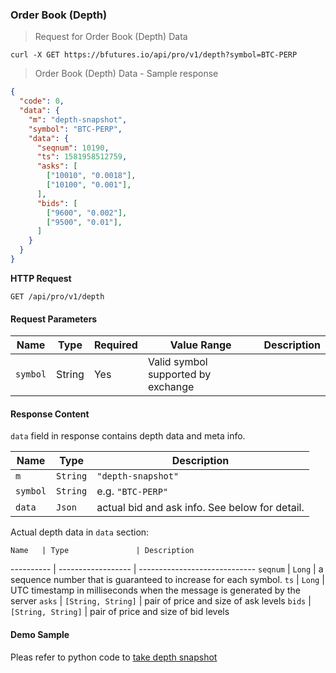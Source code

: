 ### Order Book (Depth)

> Request for Order Book (Depth) Data

```
curl -X GET https://bfutures.io/api/pro/v1/depth?symbol=BTC-PERP
```

> Order Book (Depth) Data - Sample response 

```json
{
  "code": 0,
  "data": {
    "m": "depth-snapshot",
    "symbol": "BTC-PERP",
    "data": {
      "seqnum": 10190,
      "ts": 1581958512759,
      "asks": [
        ["10010", "0.0018"],
        ["10100", "0.001"],
      ],
      "bids": [
        ["9600", "0.002"],
        ["9500", "0.01"],
      ]
    }
  }
}
```

**HTTP Request**

`GET /api/pro/v1/depth`

#### Request Parameters

   Name    | Type    | Required | Value Range                         | Description
---------- | ------- | -------- | ----------------------------------- |---------------
 `symbol`  | String  | Yes      |  Valid symbol supported by exchange | 

#### Response Content 

`data` field in response contains depth data and meta info.

   Name    | Type               | Description 
---------- | ------------------ | -----------------------------
 `m`       | `String`           | `"depth-snapshot"`
 `symbol`  | `String`           | e.g. `"BTC-PERP"`
 `data`    | `Json`             | actual bid and ask info. See below for detail.

Actual depth data in `data` section:

    Name   | Type               | Description 
---------- | ------------------ | -----------------------------
 `seqnum`  | `Long`             | a sequence number that is guaranteed to increase for each symbol. 
 `ts`      | `Long`             | UTC timestamp in milliseconds when the message is generated by the server
 `asks`    | `[String, String]` | pair of price and size of ask levels
 `bids`    | `[String, String]` | pair of price and size of bid levels

#### Demo Sample

Pleas refer to python code to [take depth snapshot](https://github.com/bithumbfutures/bithumb-futures-api-demo/blob/master/python/query-depth.py)
